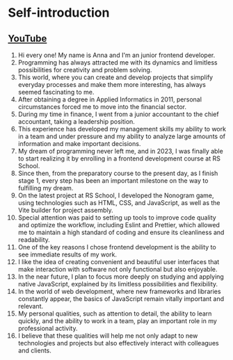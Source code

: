 # Self-introduction

## [YouTube](https://www.youtube.com/watch?v=Cc6J_-x2BYg)

1. Hi every one! My name is Anna and I'm an junior frontend developer.
2. Programming has always attracted me with its dynamics and limitless possibilities for creativity and problem solving.
3. This world, where you can create and develop projects that simplify everyday processes and make them more interesting, has always seemed fascinating to me.
4. After obtaining a degree in Applied Informatics in 2011, personal circumstances forced me to move into the financial sector.
5. During my time in finance, I went from a junior accountant to the chief accountant, taking a leadership position.
6. This experience has developed my management skills my ability to work in a team and under pressure and my ability to analyze large amounts of information and make important decisions.
7. My dream of programming never left me, and in 2023, I was finally able to start realizing it by enrolling in a frontend development course at RS School.
8. Since then, from the preparatory course to the present day, as I finish stage 1, every step has been an important milestone on the way to fulfilling my dream.
9. On the latest project at RS School, I developed the Nonogram game, using technologies such as HTML, CSS, and JavaScript, as well as the Vite builder for project assembly.
10. Special attention was paid to setting up tools to improve code quality and optimize the workflow, including Eslint and Prettier, which allowed me to maintain a high standard of coding and ensure its cleanliness and readability.
11. One of the key reasons I chose frontend development is the ability to see immediate results of my work.
12. I like the idea of creating convenient and beautiful user interfaces that make interaction with software not only functional but also enjoyable.
13. In the near future, I plan to focus more deeply on studying and applying native JavaScript, explained by its limitless possibilities and flexibility.
14. In the world of web development, where new frameworks and libraries constantly appear, the basics of JavaScript remain vitally important and relevant.
15. My personal qualities, such as attention to detail, the ability to learn quickly, and the ability to work in a team, play an important role in my professional activity.
16. I believe that these qualities will help me not only adapt to new technologies and projects but also effectively interact with colleagues and clients.
